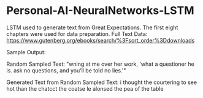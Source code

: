 # Personal-AI-NeuralNetworks-LSTM

LSTM used to generate text from Great Expectations.  The first eight chapters were used for data preparation.  Full Text Data: https://www.gutenberg.org/ebooks/search/%3Fsort_order%3Ddownloads

Sample Output:

Random Sampled Text:
"wning at me over her work, 'what a questioner he is. ask no questions, and you’ll be told no lies.'"


Generated Text from Random Sampled Text:
i thought the courtering to see hot than the chatcct the coatse le alonsed the pea of the table
